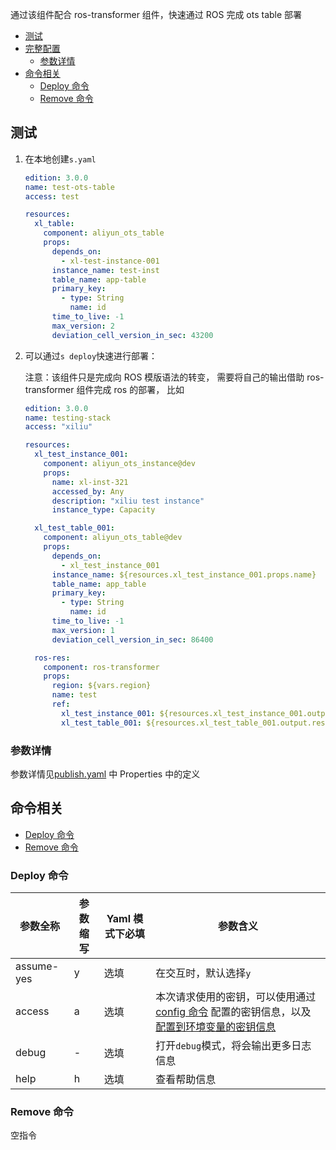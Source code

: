 通过该组件配合 ros-transformer 组件，快速通过 ROS 完成 ots table 部署

- [测试](#测试)
- [完整配置](#完整配置)
  - [参数详情](#参数详情)
- [命令相关](#命令相关)
  - [Deploy 命令](#Deploy命令)
  - [Remove 命令](#Remove命令)

## 测试

1. 在本地创建`s.yaml`

    ```yaml
    edition: 3.0.0 
    name: test-ots-table
    access: test 

    resources:
      xl_table: 
        component: aliyun_ots_table
        props:
          depends_on: 
            - xl-test-instance-001
          instance_name: test-inst
          table_name: app-table
          primary_key:
            - type: String
              name: id
          time_to_live: -1
          max_version: 2
          deviation_cell_version_in_sec: 43200
    ```

2. 可以通过`s deploy`快速进行部署：

    注意：该组件只是完成向 ROS 模版语法的转变， 需要将自己的输出借助 ros-transformer 组件完成 ros 的部署， 比如

    ```yaml
    edition: 3.0.0
    name: testing-stack
    access: "xiliu"

    resources:
      xl_test_instance_001:
        component: aliyun_ots_instance@dev
        props:
          name: xl-inst-321
          accessed_by: Any
          description: "xiliu test instance"
          instance_type: Capacity

      xl_test_table_001:
        component: aliyun_ots_table@dev
        props:
          depends_on: 
            - xl_test_instance_001
          instance_name: ${resources.xl_test_instance_001.props.name}
          table_name: app_table
          primary_key:
            - type: String
              name: id
          time_to_live: -1
          max_version: 1
          deviation_cell_version_in_sec: 86400

      ros-res:
        component: ros-transformer
        props:
          region: ${vars.region}
          name: test
          ref:
            xl_test_instance_001: ${resources.xl_test_instance_001.output.resource}
            xl_test_table_001: ${resources.xl_test_table_001.output.resource}
    ```

### 参数详情

参数详情见[publish.yaml](publish.yaml) 中 Properties 中的定义

## 命令相关

- [Deploy 命令](#Deploy命令)
- [Remove 命令](#Remove命令)

### Deploy 命令


| 参数全称  |  参数缩写  | Yaml 模式下必填 | 参数含义|                                 
|-------|---------------------|---------------------|---------------------|
| assume-yes | y        | 选填            | 在交互时，默认选择`y`|
| access     | a        | 选填            | 本次请求使用的密钥，可以使用通过[config 命令](https://github.com/Serverless-Devs/Serverless-Devs/tree/master/docs/zh/command/config.md#config-add-命令) 配置的密钥信息，以及[配置到环境变量的密钥信息](https://github.com/Serverless-Devs/Serverless-Devs/tree/master/docs/zh/command/config.md#通过环境变量配置密钥信息) |
| debug      | -        | 选填            | 打开`debug`模式，将会输出更多日志信息|
| help       | h        | 选填            | 查看帮助信息|

### Remove 命令

空指令